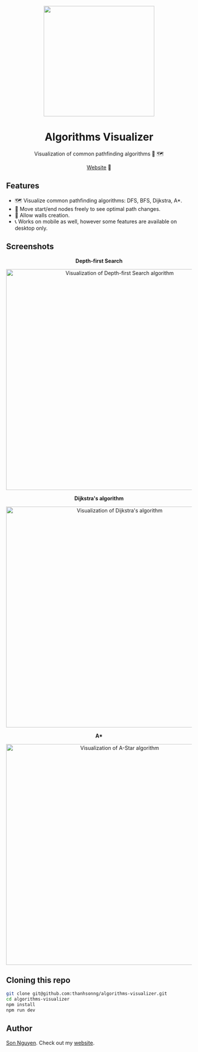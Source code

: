 <p align="center">
  <img src="https://res.cloudinary.com/dh7qbp6sy/image/upload/v1688903694/algorithms-visualizer/Logo_with_shadow_cjqli2.png" width="300px">
</p>

<h1 align="center">Algorithms Visualizer</h1>
<p align="center">
  Visualization of common pathfinding algorithms 🧭 🗺️
<p>

<p align="center">
  <a href="https://algorithms.sonng.dev/">Website</a> 🔗
</p>

## Features

- 🗺️ Visualize common pathfinding algorithms: DFS, BFS, Dijkstra, A*.
- 🧭 Move start/end nodes freely to see optimal path changes.
- 🧱 Allow walls creation.
- 📞 Works on mobile as well, however some features are available on desktop only.

## Screenshots

<p align="center"><b>Depth-first Search</b></p>
<p align="center">
  <img
    src="https://res.cloudinary.com/dh7qbp6sy/image/upload/v1688904335/algorithms-visualizer/dfs_zgzavb.png"
    alt="Visualization of Depth-first Search algorithm" width="600px">
<p align="center">

<p align="center"><b>Dijkstra's algorithm</b></p>
<p align="center">
  <img
    src="https://res.cloudinary.com/dh7qbp6sy/image/upload/v1688904335/algorithms-visualizer/dijkstra_mifmnz.png"
    alt="Visualization of Dijkstra's algorithm" width="600px">
<p align="center">

<p align="center"><b>A*</b></p>
<p align="center">
  <img
    src="https://res.cloudinary.com/dh7qbp6sy/image/upload/v1688904335/algorithms-visualizer/astar_f0moqn.png"
    alt="Visualization of A-Star algorithm" width="600px">
<p align="center">

## Cloning this repo

```bash
git clone git@github.com:thanhsonng/algorithms-visualizer.git
cd algorithms-visualizer
npm install
npm run dev
```

## Author
[Son Nguyen](https://github.com/thanhsonng).
Check out my [website](https://www.sonng.dev/).
